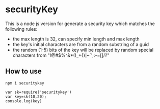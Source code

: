 # securityKey
This is a node js version for generate a security key which matches the following rules:

* the max length is 32, can specify min length and max length
* the key's initial characters are from a random substring of a guid
* the random (1-5) bits of the key will be replaced by random special characters from "!@#$%^&*()_+{}|~`';:-=[]/?"


## How to use

    npm i securitykey

```
var sk=require('securitykey')
var key=sk(10,20);
console.log(key)
```
